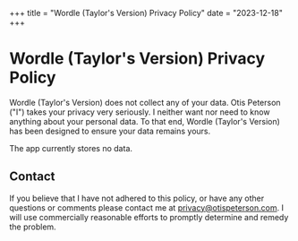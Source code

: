 +++
title = "Wordle (Taylor's Version) Privacy Policy"
date = "2023-12-18"
+++


# Wordle (Taylor's Version) Privacy Policy

Wordle (Taylor's Version) does not collect any of your data. Otis Peterson ("I") takes your privacy very seriously. I neither want nor need to know anything about your personal data. To that end, Wordle (Taylor's Version) has been designed to ensure your data remains yours.

The app currently stores no data.

## Contact

If you believe that I have not adhered to this policy, or have any other questions or comments please contact me at privacy@otispeterson.com. I will use commercially reasonable efforts to promptly determine and remedy the problem.